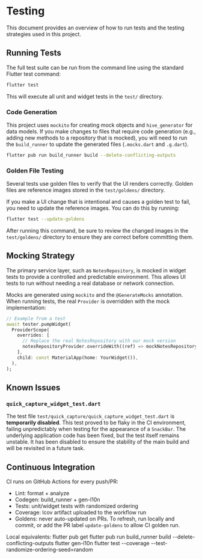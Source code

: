 # Testing

This document provides an overview of how to run tests and the testing strategies used in this project.

## Running Tests

The full test suite can be run from the command line using the standard Flutter test command:

```bash
flutter test
```

This will execute all unit and widget tests in the `test/` directory.

### Code Generation

This project uses `mockito` for creating mock objects and `hive_generator` for data models. If you make changes to files that require code generation (e.g., adding new methods to a repository that is mocked), you will need to run the `build_runner` to update the generated files (`.mocks.dart` and `.g.dart`).

```bash
flutter pub run build_runner build --delete-conflicting-outputs
```

### Golden File Testing

Several tests use golden files to verify that the UI renders correctly. Golden files are reference images stored in the `test/goldens/` directory.

If you make a UI change that is intentional and causes a golden test to fail, you need to update the reference images. You can do this by running:

```bash
flutter test --update-goldens
```

After running this command, be sure to review the changed images in the `test/goldens/` directory to ensure they are correct before committing them.

## Mocking Strategy

The primary service layer, such as `NotesRepository`, is mocked in widget tests to provide a controlled and predictable environment. This allows UI tests to run without needing a real database or network connection.

Mocks are generated using `mockito` and the `@GenerateMocks` annotation. When running tests, the real `Provider` is overridden with the mock implementation:

```dart
// Example from a test
await tester.pumpWidget(
  ProviderScope(
    overrides: [
      // Replace the real NotesRepository with our mock version
      notesRepositoryProvider.overrideWith((ref) => mockNotesRepository),
    ],
    child: const MaterialApp(home: YourWidget()),
  ),
);
```

## Known Issues

### `quick_capture_widget_test.dart`

The test file `test/quick_capture/quick_capture_widget_test.dart` is **temporarily disabled**. This test proved to be flaky in the CI environment, failing unpredictably when testing for the appearance of a `SnackBar`. The underlying application code has been fixed, but the test itself remains unstable. It has been disabled to ensure the stability of the main build and will be revisited in a future task.

## Continuous Integration

CI runs on GitHub Actions for every push/PR:
- Lint: format + analyze
- Codegen: build_runner + gen-l10n
- Tests: unit/widget tests with randomized ordering
- Coverage: lcov artifact uploaded to the workflow run
- Goldens: never auto-updated on PRs. To refresh, run locally and commit,
  or add the PR label `update-goldens` to allow CI golden run.

Local equivalents:
flutter pub get
flutter pub run build_runner build --delete-conflicting-outputs
flutter gen-l10n
flutter test --coverage --test-randomize-ordering-seed=random

